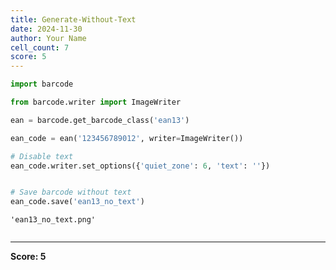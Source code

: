 ```yaml
---
title: Generate-Without-Text
date: 2024-11-30
author: Your Name
cell_count: 7
score: 5
---
```


```python
import barcode


```


```python
from barcode.writer import ImageWriter


```


```python
ean = barcode.get_barcode_class('ean13')

```


```python
ean_code = ean('123456789012', writer=ImageWriter())


```


```python
# Disable text
ean_code.writer.set_options({'quiet_zone': 6, 'text': ''})

```


```python

# Save barcode without text
ean_code.save('ean13_no_text')
```




    'ean13_no_text.png'




```python

```


---
**Score: 5**
